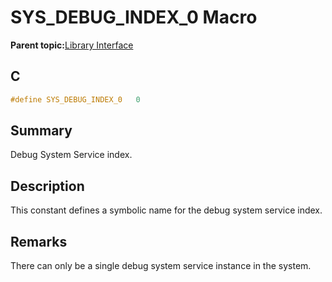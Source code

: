 # SYS\_DEBUG\_INDEX\_0 Macro

**Parent topic:**[Library Interface](GUID-3CBAD06F-CC26-46CB-AF78-AE7790F210D6.md)

## C

```c
#define SYS_DEBUG_INDEX_0   0

```

## Summary

Debug System Service index.

## Description

This constant defines a symbolic name for the debug system service index.

## Remarks

There can only be a single debug system service instance in the system.

